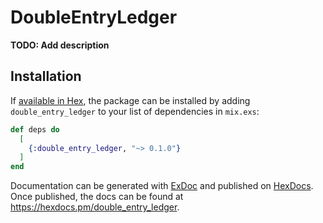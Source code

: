 # DoubleEntryLedger

**TODO: Add description**

## Installation

If [available in Hex](https://hex.pm/docs/publish), the package can be installed
by adding `double_entry_ledger` to your list of dependencies in `mix.exs`:

```elixir
def deps do
  [
    {:double_entry_ledger, "~> 0.1.0"}
  ]
end
```

Documentation can be generated with [ExDoc](https://github.com/elixir-lang/ex_doc)
and published on [HexDocs](https://hexdocs.pm). Once published, the docs can
be found at <https://hexdocs.pm/double_entry_ledger>.

